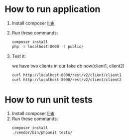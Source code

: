 # How to run application
1. Install composer [link](https://getcomposer.org/)
2. Run these commands:
    ```bash
    composer install
    php -S localhost:8000 -t public/
    ```
3. Test it:
    
     we have two clients in our fake db now(client1, client2)
    ```bash
    curl http://localhost:8000/rest/v2/client/client1
    curl http://localhost:8000/rest/v2/client/client2
    ```
# How to run unit tests
1. Install composer [link](https://getcomposer.org/)
2. Run these commands:
    ```bash
    composer install
    ./vendor/bin/phpunit tests/
    ```